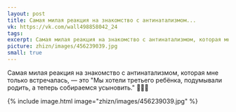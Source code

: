 ```yaml
---
layout: post
title: Самая милая реакция на знакомство с антинатализмом...
vk: https://vk.com/wall498858042_24
tags: 
excerpt: Самая милая реакция на знакомство с антинатализмом, которая мне только встречалась, — это "Мы хотели третьего ребёнка, подумывали родить, а теперь собираемся усыновить." 🤗🤗🤗
picture: zhizn/images/456239039.jpg
small: true
---
```

Самая милая реакция на знакомство с антинатализмом, которая мне только встречалась, — это "Мы хотели третьего ребёнка, подумывали родить, а теперь собираемся усыновить." 🤗🤗🤗

{% include image.html image="zhizn/images/456239039.jpg" %}
